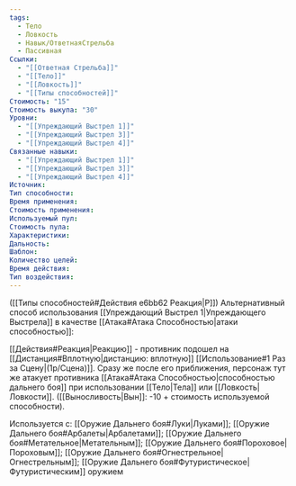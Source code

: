 ```yaml
---
tags:
  - Тело
  - Ловкость
  - Навык/ОтветнаяСтрельба
  - Пассивная
Ссылки:
  - "[[Ответная Стрельба]]"
  - "[[Тело]]"
  - "[[Ловкость]]"
  - "[[Типы способностей]]"
Стоимость: "15"
Стоимость выкупа: "30"
Уровни:
  - "[[Упреждающий Выстрел 1]]"
  - "[[Упреждающий Выстрел 3]]"
  - "[[Упреждающий Выстрел 4]]"
Связанные навыки:
  - "[[Упреждающий Выстрел 1]]"
  - "[[Упреждающий Выстрел 3]]"
  - "[[Упреждающий Выстрел 4]]"
Источник:
Тип способности:
Время применения:
Стоимость применения:
Используемый пул:
Стоимость пула:
Характеристики:
Дальность:
Шаблон:
Количество целей:
Время действия:
Тип воздействия:
---
```

([[Типы способностей#Действия e6bb62 Реакция|Р]]) Альтернативный способ использования [[Упреждающий Выстрел 1|Упреждающего Выстрела]] в качестве [[Атака#Атака Способностью|атаки способностью]]:

[[Действия#Реакция|Реакцию]] - противник подошел на [[Дистанция#Вплотную|дистанцию: вплотную]] [[Использование#1 Раз за Сцену|(1р/Сцена)]]. Сразу же после его приближения, персонаж тут же атакует противника [[Атака#Атака Способностью|способностью дальнего боя]] при использовании [[Тело|Тела]] или [[Ловкость|Ловкости]]. 
([[Выносливость|Вын]]: -10 + стоимость используемой способности).

Используется с: [[Оружие Дальнего боя#Луки|Луками]]; [[Оружие Дальнего боя#Арбалеты|Арбалетами]]; [[Оружие Дальнего боя#Метательное|Метательным]]; [[Оружие Дальнего боя#Пороховое|Пороховым]]; [[Оружие Дальнего боя#Огнестрельное|Огнестрельным]]; [[Оружие Дальнего боя#Футуристическое|Футуристическим]] оружием
